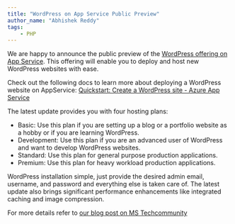 ```yaml
---
title: "WordPress on App Service Public Preview"
author_name: "Abhishek Reddy"
tags:
    - PHP
---
```


We are happy to announce the public preview of the [WordPress offering on App Service](https://ms.portal.azure.com/#create/WordPress.WordPress). This offering will enable you to deploy and host new WordPress websites with ease.

Check out the following docs to learn more about deploying a WordPress website on AppService: [Quickstart: Create a WordPress site - Azure App Service](https://docs.microsoft.com/en-us/azure/app-service/quickstart-wordpress)

The latest update provides you with four hosting plans:

- Basic: Use this plan if you are setting up a blog or a portfolio website as a hobby or if you are learning WordPress.
- Development: Use this plan if you are an advanced user of WordPress and want to develop WordPress websites.
- Standard: Use this plan for general purpose production applications.
- Premium: Use this plan for heavy workload production applications.

WordPress installation simple, just provide the desired admin email, username, and password and everything else is taken care of. The latest update also brings significant performance enhancements like integrated caching and image compression.

For more details refer to [our blog post on MS Techcommunity](https://techcommunity.microsoft.com/t5/apps-on-azure-blog/the-new-and-better-wordpress-on-app-service/ba-p/3202594)
